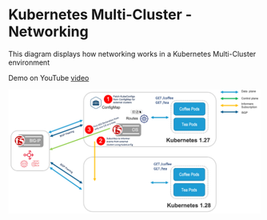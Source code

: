 # Kubernetes Multi-Cluster - Networking
This diagram displays how networking works in a Kubernetes Multi-Cluster environment

Demo on YouTube [video](https://youtu.be/RY4DPyXRumE)

![diagram](https://github.com/mdditt2000/kubernetes-1-26/blob/main/multi-cluster/diagram/2023-10-10_13-23-09.png)

